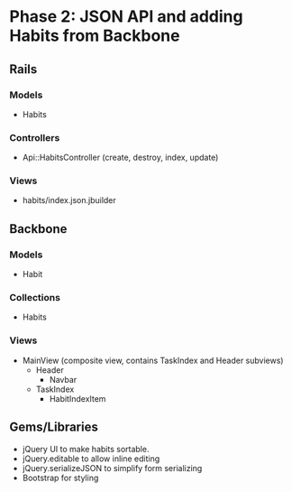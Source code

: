 # Phase 2: JSON API and adding Habits from Backbone
## Rails
### Models
* Habits

### Controllers
* Api::HabitsController (create, destroy, index, update)

### Views
* habits/index.json.jbuilder

## Backbone
### Models
* Habit

### Collections
* Habits

### Views
* MainView (composite view, contains TaskIndex and Header subviews)
  - Header
    - Navbar
  - TaskIndex
    - HabitIndexItem

## Gems/Libraries
* jQuery UI to make habits sortable.
* jQuery.editable to allow inline editing
* jQuery.serializeJSON to simplify form serializing
* Bootstrap for styling
